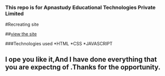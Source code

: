 ### This repo is for Apnastudy Educational Technologies Private Limited
#Recreating site

##[view the site](https://relaxed-tereshkova-272dc8.netlify.app/)

###Technologies used
*HTML
*CSS
*JAVASCRIPT

## I ope you like it,And I have done everything that you are expectng of .Thanks for the opportunity.

